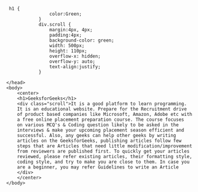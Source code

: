 ```{css, echo=FALSE}
 h1 {
                color:Green;
            }
            div.scroll {
                margin:4px, 4px;
                padding:4px;
                background-color: green;
                width: 500px;
                height: 110px;
                overflow-x: hidden;
                overflow-y: auto;
                text-align:justify;
            }
```

<!DOCTYPE html>
<html>
    <head>
        
    </head>
    <body>
        <center>
        <h1>GeeksforGeeks</h1>
        <div class="scroll">It is a good platform to learn programming.
        It is an educational website. Prepare for the Recruitment drive
        of product based companies like Microsoft, Amazon, Adobe etc with
        a free online placement preparation course. The course focuses
        on various MCQ's & Coding question likely to be asked in the
        interviews & make your upcoming placement season efficient and
        successful. Also, any geeks can help other geeks by writing
        articles on the GeeksforGeeks, publishing articles follow few
        steps that are Articles that need little modification/improvement
        from reviewers are published first. To quickly get your articles
        reviewed, please refer existing articles, their formatting style,
        coding style, and try to make you are close to them. In case you
        are a beginner, you may refer Guidelines to write an Article
        </div>
        </center>
    </body>
</html>  
